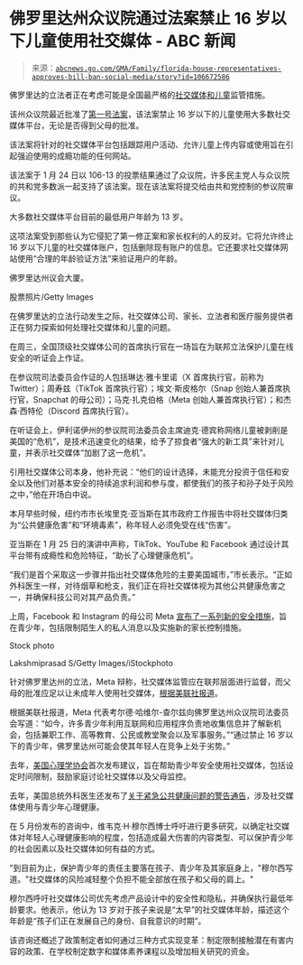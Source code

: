<!--yml

类别：未分类

日期：2024 年 05 月 27 日 15:19:10

-->

# 佛罗里达州众议院通过法案禁止 16 岁以下儿童使用社交媒体 - ABC 新闻

> 来源：[`abcnews.go.com/GMA/Family/florida-house-representatives-approves-bill-ban-social-media/story?id=106672586`](https://abcnews.go.com/GMA/Family/florida-house-representatives-approves-bill-ban-social-media/story?id=106672586)

佛罗里达的立法者正在考虑可能是全国最严格的[社交媒体和儿童](https://www.goodmorningamerica.com/family/story/penelope-cruz-why-kids-dont-social-media-106479786)监管措施。

该州众议院最近批准了[第一号法案](https://myfloridahouse.gov/Sections/Bills/billsdetail.aspx?BillId=80134&sui=QATRKlZHGFw=-638416255520920466)，该法案禁止 16 岁以下的儿童使用大多数社交媒体平台，无论是否得到父母的批准。

该法案将针对的社交媒体平台包括跟踪用户活动、允许儿童上传内容或使用旨在引起强迫使用的成瘾功能的任何网站。

该法案于 1 月 24 日以 106-13 的投票结果通过了众议院，许多民主党人与众议院的共和党多数派一起支持了该法案。现在该法案将提交给由共和党控制的参议院审议。

大多数社交媒体平台目前的最低用户年龄为 13 岁。

这项法案受到那些认为它侵犯了第一修正案和家长权利的人的反对。它将允许终止 16 岁以下儿童的社交媒体账户，包括删除现有账户的信息。它还要求社交媒体网站使用“合理的年龄验证方法”来验证用户的年龄。

佛罗里达州议会大厦。

股票照片/Getty Images

在佛罗里达的立法行动发生之际，社交媒体公司、家长、立法者和医疗服务提供者正在努力探索如何处理社交媒体和儿童的问题。

在周三，全国顶级社交媒体公司的首席执行官在一场旨在为联邦立法保护儿童在线安全的听证会上作证。

在参议院司法委员会作证的人包括琳达·雅卡里诺（X 首席执行官，前称为 Twitter）；周寿兹（TikTok 首席执行官）；埃文·斯皮格尔（Snap 创始人兼首席执行官，Snapchat 的母公司）；马克·扎克伯格（Meta 创始人兼首席执行官）；和杰森·西特伦（Discord 首席执行官）。

在听证会上，伊利诺伊州的参议院司法委员会主席迪克·德宾称网络儿童被剥削是美国的“危机”，是技术迅速变化的结果，给予了掠食者“强大的新工具”来针对儿童，并表示社交媒体“加剧了这一危机”。

引用社交媒体公司本身，他补充说：“他们的设计选择，未能充分投资于信任和安全以及他们对基本安全的持续追求利润和参与度，都使我们的孩子和孙子处于风险之中，”他在开场白中说。

本月早些时候，纽约市市长埃里克·亚当斯在其市政府工作报告中将社交媒体归类为“公共健康危害”和“环境毒素”，称年轻人必须免受在线“伤害”。

亚当斯在 1 月 25 日的演讲中声称，TikTok、YouTube 和 Facebook 通过设计其平台带有成瘾性和危险特征，“助长了心理健康危机”。

“我们是首个采取这一步骤并指出社交媒体危险的主要美国城市，”市长表示。“正如外科医生一样，对待烟草和枪支，我们正在将社交媒体视为其他公共健康危害之一，并确保科技公司对其产品负责。”

上周，Facebook 和 Instagram 的母公司 Meta [宣布了一系列新的安全措施](https://about.fb.com/news/2024/01/introducing-stricter-message-settings-for-teens-on-instagram-and-facebook/)，旨在青少年，包括限制陌生人的私人消息以及实施新的家长控制措施。

Stock photo

Lakshmiprasad S/Getty Images/iStockphoto

针对佛罗里达州的立法，Meta 辩称，社交媒体监管应在联邦层面进行监督，而父母的批准应足以让未成年人使用社交媒体，[根据美联社报道](https://abcnews.go.com/Health/wireStory/florida-house-passes-bill-ban-social-media-accounts-106655448)。

根据美联社报道，Meta 代表考尔德·哈维尔-查尔兹向佛罗里达州众议院司法委员会写道：“如今，许多青少年利用互联网和应用程序负责地收集信息并了解新机会，包括兼职工作、高等教育、公民或教堂聚会以及军事服务。”“通过禁止 16 岁以下的青少年，佛罗里达州可能会使其年轻人在竞争上处于劣势。”

去年，[美国心理学协会](https://www.goodmorningamerica.com/wellness/story/american-psychological-association-issues-advisory-teens-social-media-99228135)首次发布建议，旨在帮助青少年安全使用社交媒体，包括设定时间限制，鼓励家庭讨论社交媒体以及父母监控。

去年，美国总统外科医生还发布了[关于紧急公共健康问题的警告通告](https://www.goodmorningamerica.com/wellness/story/us-surgeon-general-issues-major-advisory-social-media-99514661)，涉及社交媒体使用与青少年心理健康。

在 5 月份发布的咨询中，维韦克·H·穆尔西博士呼吁进行更多研究，以确定社交媒体对年轻人心理健康影响的程度，包括造成最大伤害的内容类型、可以保护青少年的社会因素以及社交媒体如何有益的方式。

"到目前为止，保护青少年的责任主要落在孩子、青少年及其家庭身上，"穆尔西写道。"社交媒体的风险减轻整个负担不能全部放在孩子和父母的肩上。"

穆尔西呼吁社交媒体公司优先考虑产品设计中的安全性和隐私，并确保执行最低年龄要求。他表示，他认为 13 岁对于孩子来说是“太早”的社交媒体年龄，描述这个年龄是“孩子们正在发展自己的身份、自我意识的时期”。

该咨询还概述了政策制定者如何通过三种方式实现变革：制定限制接触潜在有害内容的政策、在学校制定数字和媒体素养课程以及增加相关研究的资金。
